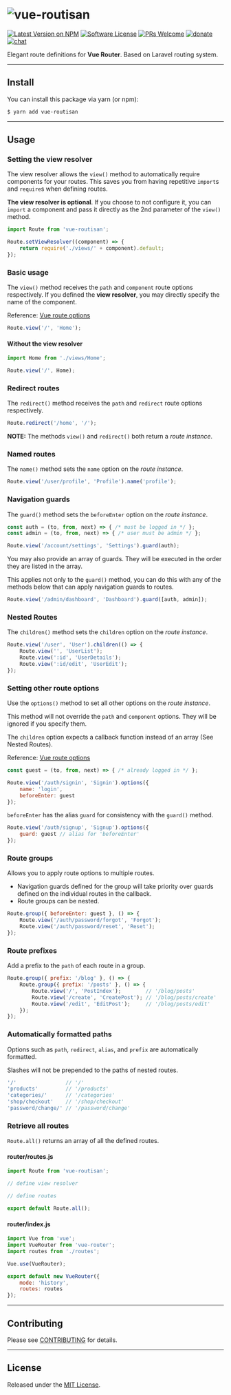 # <img src="https://user-images.githubusercontent.com/8528269/36801126-23dfb91e-1cec-11e8-850e-9f2f83db1f4a.png" alt="vue-routisan">

[![Latest Version on NPM](https://img.shields.io/npm/v/vue-routisan.svg?style=flat-square)](https://www.npmjs.com/package/vue-routisan)
[![Software License](https://img.shields.io/badge/license-MIT-brightgreen.svg?style=flat-square)](https://oss.ninja/mit/raniesantos)
[![PRs Welcome](https://img.shields.io/badge/PRs-welcome-brightgreen.svg?style=flat-square)](http://makeapullrequest.com)
[![donate](https://img.shields.io/badge/$-donate-ff5f5f.svg?style=flat-square)](https://ko-fi.com/raniesantos)
[![chat](https://img.shields.io/badge/chat-discord-7289DA.svg?style=flat-square)](https://discord.gg/8e5sUU6)

Elegant route definitions for **Vue Router**. Based on Laravel routing system.

___
## Install

You can install this package via yarn (or npm):

```bash
$ yarn add vue-routisan
```

___
## Usage

### Setting the view resolver

The view resolver allows the `view()` method to automatically require components for your routes. This saves you from having repetitive `import`s and `require`s when defining routes.

**The view resolver is optional**. If you choose to not configure it, you can `import` a component and pass it directly as the 2nd parameter of the `view()` method.

```js
import Route from 'vue-routisan';

Route.setViewResolver((component) => {
    return require('./views/' + component).default;
});
```

### Basic usage

The `view()` method receives the `path` and `component` route options respectively. If you defined the **view resolver**, you may directly specify the name of the component.

Reference: [Vue route options](https://router.vuejs.org/en/api/options.html)

```js
Route.view('/', 'Home');
```

#### Without the view resolver

```js
import Home from './views/Home';

Route.view('/', Home);
```

### Redirect routes

The `redirect()` method receives the `path` and `redirect` route options respectively.

```js
Route.redirect('/home', '/');
```

**NOTE:** The methods `view()` and `redirect()` both return a *route instance*.

### Named routes

The `name()` method sets the `name` option on the *route instance*.

```js
Route.view('/user/profile', 'Profile').name('profile');
```

### Navigation guards

The `guard()` method sets the `beforeEnter` option on the *route instance*.

```js
const auth = (to, from, next) => { /* must be logged in */ };
const admin = (to, from, next) => { /* user must be admin */ };

Route.view('/account/settings', 'Settings').guard(auth);
```

You may also provide an array of guards. They will be executed in the order they are listed in the array.

This applies not only to the `guard()` method, you can do this with any of the methods below that can apply navigation guards to routes.

```js
Route.view('/admin/dashboard', 'Dashboard').guard([auth, admin]);
```

### Nested Routes

The `children()` method sets the `children` option on the *route instance*.

```js
Route.view('/user', 'User').children(() => {
    Route.view('', 'UserList');
    Route.view(':id', 'UserDetails');
    Route.view(':id/edit', 'UserEdit');
});
```

### Setting other route options

Use the `options()` method to set all other options on the *route instance*.

This method will not override the `path` and `component` options. They will be ignored if you specify them.

The `children` option expects a callback function instead of an array (See Nested Routes).

Reference: [Vue route options](https://router.vuejs.org/en/api/options.html)

```js
const guest = (to, from, next) => { /* already logged in */ };

Route.view('/auth/signin', 'Signin').options({
    name: 'login',
    beforeEnter: guest
});
```

`beforeEnter` has the alias `guard` for consistency with the `guard()` method.

```js
Route.view('/auth/signup', 'Signup').options({
    guard: guest // alias for 'beforeEnter'
});
```

### Route groups

Allows you to apply route options to multiple routes.

- Navigation guards defined for the group will take priority over guards defined on the individual routes in the callback.
- Route groups can be nested.

```js
Route.group({ beforeEnter: guest }, () => {
    Route.view('/auth/password/forgot', 'Forgot');
    Route.view('/auth/password/reset', 'Reset');
});
```

### Route prefixes

Add a prefix to the `path` of each route in a group.

```js
Route.group({ prefix: '/blog' }, () => {
    Route.group({ prefix: '/posts' }, () => {
        Route.view('/', 'PostIndex');        // '/blog/posts'
        Route.view('/create', 'CreatePost'); // '/blog/posts/create'
        Route.view('/edit', 'EditPost');     // '/blog/posts/edit'
    });
});
```

### Automatically formatted paths

Options such as `path`, `redirect`, `alias`, and `prefix` are automatically formatted.

Slashes will not be prepended to the paths of nested routes.

```js
'/'                // '/'
'products'         // '/products'
'categories/'      // '/categories'
'shop/checkout'    // '/shop/checkout'
'password/change/' // '/password/change'
```

### Retrieve all routes

`Route.all()` returns an array of all the defined routes.

#### router/routes.js

```js
import Route from 'vue-routisan';

// define view resolver

// define routes

export default Route.all();
```

#### router/index.js

```js
import Vue from 'vue';
import VueRouter from 'vue-router';
import routes from './routes';

Vue.use(VueRouter);

export default new VueRouter({
    mode: 'history',
    routes: routes
});
```

___
## Contributing

Please see [CONTRIBUTING](.github/CONTRIBUTING.md) for details.

___
## License

Released under the [MIT License](https://oss.ninja/mit/raniesantos).
